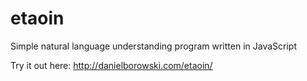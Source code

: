 # etaoin
Simple natural language understanding program written in JavaScript

Try it out here: http://danielborowski.com/etaoin/
